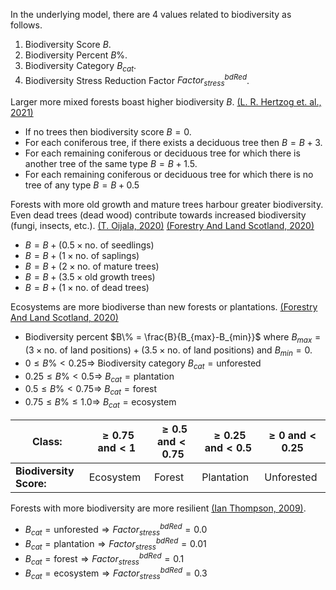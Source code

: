 In the underlying model, there are 4 values related to biodiversity as follows.
1. Biodiversity Score $B$.
2. Biodiversity Percent $B\%$.
3. Biodiversity Category $B_{cat}$.
4. Biodiversity Stress Reduction Factor $Factor_{stress}^{bdRed}$.

Larger more mixed forests boast higher biodiversity $B$. [(L. R. Hertzog et. al., 2021)](https://besjournals.onlinelibrary.wiley.com/doi/full/10.1111/1365-2664.14013)
* If no trees then biodiversity score $B=0$.
* For each coniferous tree, if there exists a deciduous tree then $B = B + 3$.
* For each remaining coniferous or deciduous tree for which there is another tree of the same type $B = B + 1.5$.
* For each remaining coniferous or deciduous tree for which there is no tree of any type $B = B + 0.5$

Forests with more old growth and mature trees harbour greater biodiversity. Even dead trees (dead wood) contribute towards increased biodiversity (fungi, insects, etc.). [(T. Oijala, 2020)](https://www.metsagroup.com/metsaforest/news-and-publications/blogs/increased-biodiversity-through-mixed-forests/) [(Forestry And Land Scotland, 2020)](https://forestryandland.gov.scot/blog/biodiversity-and-you)
* $B = B + (0.5 \times \text{no. of seedlings})$
* $B = B + (1 \times \text{no. of saplings})$
* $B = B + (2 \times \text{no. of mature trees})$
* $B = B + (3.5 \times \text{old growth trees})$
* $B = B + (1 \times \text{no. of dead trees})$

Ecosystems are more biodiverse than new forests or plantations. [(Forestry And Land Scotland, 2020)](https://forestryandland.gov.scot/blog/biodiversity-and-you)
* Biodiversity percent $B\% = \frac{B}{B_{max}-B_{min}}$ where $B_{max} = (3 \times \text{no. of land positions}) + (3.5 \times \text{no. of land positions})$ and $B_{min} = 0$.
* $0 \leq B\% \lt 0.25 \Rightarrow$ Biodiversity category $B_{cat} = \text{unforested}$
* $0.25 \leq B\% \lt 0.5 \Rightarrow$ $B_{cat} = \text{plantation}$
* $0.5 \leq B\% \lt 0.75 \Rightarrow$ $B_{cat} = \text{forest}$
* $0.75 \le B\% \le 1.0 \Rightarrow$ $B_{cat} = \text{ecosystem}$

| **Class:**              | $\ge 0.75 \text{ and} \lt 1$ | $\ge 0.5 \text{ and} \lt 0.75$ | $\ge 0.25 \text{ and} \lt 0.5$ | $\ge 0 \text{ and} \lt 0.25$ |
| ----------------------- | ---------------------------- | ------------------------------ | ------------------------------ | ---------------------------- |
| **Biodiversity Score:** | Ecosystem                    | Forest                         | Plantation                     | Unforested                   |

Forests with more biodiversity are more resilient [(Ian Thompson, 2009)](https://www.cbd.int/doc/publications/cbd-ts-43-en.pdf).
* $B_{cat} = \text{unforested} \Rightarrow Factor_{stress}^{bdRed} = 0.0$
* $B_{cat} = \text{plantation} \Rightarrow Factor_{stress}^{bdRed} = 0.01$
* $B_{cat} = \text{forest} \Rightarrow Factor_{stress}^{bdRed} = 0.1$
* $B_{cat} = \text{ecosystem} \Rightarrow Factor_{stress}^{bdRed} = 0.3$